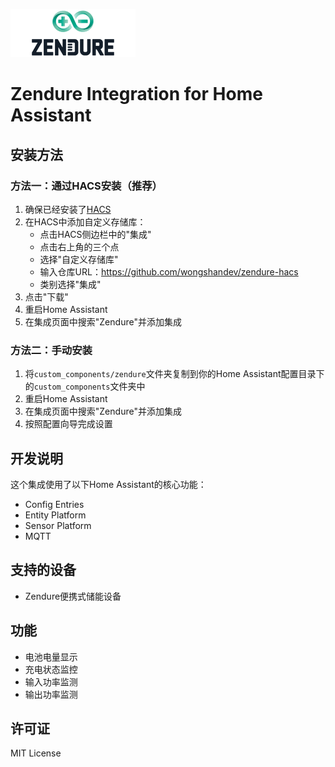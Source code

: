 ![Zendure Logo](public/zendure-logo.png)

# Zendure Integration for Home Assistant

## 安装方法

### 方法一：通过HACS安装（推荐）

1. 确保已经安装了[HACS](https://hacs.xyz/)
2. 在HACS中添加自定义存储库：
   - 点击HACS侧边栏中的"集成"
   - 点击右上角的三个点
   - 选择"自定义存储库"
   - 输入仓库URL：https://github.com/wongshandev/zendure-hacs
   - 类别选择"集成"
3. 点击"下载"
4. 重启Home Assistant
5. 在集成页面中搜索"Zendure"并添加集成

### 方法二：手动安装

1. 将`custom_components/zendure`文件夹复制到你的Home Assistant配置目录下的`custom_components`文件夹中
2. 重启Home Assistant
3. 在集成页面中搜索"Zendure"并添加集成
4. 按照配置向导完成设置

## 开发说明

这个集成使用了以下Home Assistant的核心功能：

- Config Entries
- Entity Platform
- Sensor Platform
- MQTT

## 支持的设备

- Zendure便携式储能设备

## 功能

- 电池电量显示
- 充电状态监控
- 输入功率监测
- 输出功率监测

## 许可证

MIT License